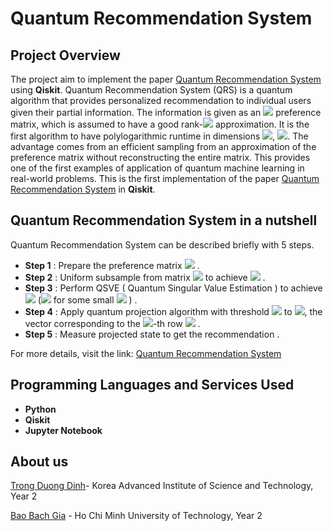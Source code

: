 # Quantum Recommendation System 
## Project Overview

The project aim to implement the paper [Quantum Recommendation System](https://arxiv.org/pdf/1603.08675.pdf) using **Qiskit**. 
Quantum Recommendation System (QRS) is a quantum algorithm that provides personalized recommendation to individual users given their partial information. The information is given as an <img src="https://render.githubusercontent.com/render/math?math=m \times n"> preference matrix, which is assumed to have a good rank-<img src="https://render.githubusercontent.com/render/math?math=k"> approximation. It is the first algorithm to have polylogarithmic runtime in dimensions <img src="https://render.githubusercontent.com/render/math?math=mn">, <img src="https://render.githubusercontent.com/render/math?math=O(\text{poly}(k)\text{polylog}(mn))">. The advantage comes from an efficient sampling from an approximation of the preference matrix without reconstructing the entire matrix. This provides one of the first examples of application of quantum machine learning in real-world problems.
This is the first implementation of the paper [Quantum Recommendation System](https://arxiv.org/pdf/1603.08675.pdf) in **Qiskit**.

## Quantum Recommendation System in a nutshell

Quantum Recommendation System can be described briefly with 5 steps.

* **Step 1** : Prepare the preference matrix <img src="https://render.githubusercontent.com/render/math?math=T"> .
* **Step 2** : Uniform subsample from matrix <img src="https://render.githubusercontent.com/render/math?math=T"> to achieve <img src="https://render.githubusercontent.com/render/math?math=\hat{T}"> .
* **Step 3** : Perform QSVE ( Quantum Singular Value Estimation ) to achieve <img src="https://render.githubusercontent.com/render/math?math=\hat{T}_k"> (<img src="https://render.githubusercontent.com/render/math?math=\left \| T-T_k \right \| < \varepsilon \left \| T \right \|_F">
 for some small <img src="https://render.githubusercontent.com/render/math?math=\varepsilon > 0"> ) .
* **Step 4** : Apply quantum projection algorithm with threshold <img src="https://render.githubusercontent.com/render/math?math=\sigma = \sqrt{\frac{\varepsilon^2 p}{2k}}\left \| \hat{T} \right \|_F">
 to <img src="https://render.githubusercontent.com/render/math?math=T">, the vector corresponding to the <img src="https://render.githubusercontent.com/render/math?math=i">-th row <img src="https://render.githubusercontent.com/render/math?math=\hat{T}_i"> .
* **Step 5** : Measure projected state to get the recommendation .

For more details, visit the link: [Quantum Recommendation System](https://arxiv.org/pdf/1603.08675.pdf)

## Programming Languages and Services Used

* **Python**
* **Qiskit**
* **Jupyter Notebook**

## About us
[Trong Duong Dinh](https://github.com/MyEntangled)- Korea Advanced Institute of Science and Technology, Year 2

[Bao Bach Gia](https://github.com/bachbao) - Ho Chi Minh University of Technology, Year 2 